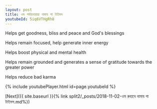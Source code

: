 ```yaml
---
layout: post
title: ওম পর্যায়নারায়া নামায গা টাইমস
youtubeId: 5iq6VTHgRh8
---
```

 
 
Helps get goodness, bliss and peace and God's blessings
 
Helps remain focused, help generate inner energy 
 
Helps boost physical and mental health 
 
Helps remain grounded and generates a sense of gratitude towards the greater power 
 
Helps reduce bad karma
 
 
 
 


{% include youtubePlayer.html id=page.youtubeId %}
 
[Next]({{ site.baseurl }}{% link  split2/_posts/2018-11-02-ওম রুহাবে নামায গা টাইমস.md%})
 
